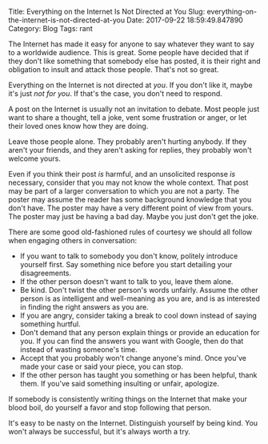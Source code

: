 Title: Everything on the Internet Is Not Directed at You
Slug: everything-on-the-internet-is-not-directed-at-you
Date: 2017-09-22 18:59:49.847890
Category: Blog
Tags: rant

The Internet has made it easy for anyone to say whatever they want to say to a worldwide audience.  This is great.  Some people have decided that if they don't like something that somebody else has posted, it is their right and obligation to insult and attack those people.  That's not so great.

Everything on the Internet is not directed at _you_.  If you don't like it, maybe it's just _not for you_.  If that's the case, you don't need to respond.

A post on the Internet is usually not an invitation to debate.  Most people just want to share a thought, tell a joke, vent some frustration or anger, or let their loved ones know how they are doing.

Leave those people alone.  They probably aren't hurting anybody.  If they aren't your friends, and they aren't asking for replies, they probably won't welcome yours.

Even if you think their post _is_ harmful, and an unsolicited response _is_ necessary, consider that you may not know the whole context.  That post may be part of a larger conversation to which you are not a party.  The poster may assume the reader has some background knowledge that you don't have.  The poster may have a very different point of view from yours.  The poster may just be having a bad day.  Maybe you just don't get the joke.

There are some good old-fashioned rules of courtesy we should all follow when engaging others in conversation:

- If you want to talk to somebody you don't know, politely introduce yourself first.  Say something nice before you start detailing your disagreements.
- If the other person doesn't want to talk to you, leave them alone.
- Be kind.  Don't twist the other person's words unfairly.  Assume the other person is as intelligent and well-meaning as you are, and is as interested in finding the right answers as you are.
- If you are angry, consider taking a break to cool down instead of saying something hurtful.
- Don't demand that any person explain things or provide an education for you.  If you can find the answers you want with Google, then do that instead of wasting someone's time.
- Accept that you probably won't change anyone's mind.  Once you've made your case or said your piece, you can stop.
- If the other person has taught you something or has been helpful, thank them.  If you've said something insulting or unfair, apologize.

If somebody is consistently writing things on the Internet that make your blood boil, do yourself a favor and stop following that person.

It's easy to be nasty on the Internet.  Distinguish yourself by being kind.  You won't always be successful, but it's always worth a try.

